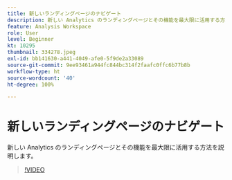 ```yaml
---
title: 新しいランディングページのナビゲート
description: 新しい Analytics のランディングページとその機能を最大限に活用する方法を説明します。
feature: Analysis Workspace
role: User
level: Beginner
kt: 10295
thumbnail: 334278.jpeg
exl-id: bb141630-a441-4049-afe0-5f9de2a33089
source-git-commit: 9ee93461a944fc844bc314f2faafc0ffc6b77b8b
workflow-type: ht
source-wordcount: '40'
ht-degree: 100%

---
```


# 新しいランディングページのナビゲート

新しい Analytics のランディングページとその機能を最大限に活用する方法を説明します。

>[!VIDEO](https://video.tv.adobe.com/v/334278/?quality=12&learn=on)
